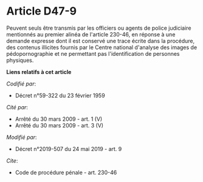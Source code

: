 # Article D47-9

Peuvent seuls être transmis par les officiers ou agents de police judiciaire mentionnés au premier alinéa de l'article
230-46, en réponse à une demande expresse dont il est conservé une trace écrite dans la procédure, des contenus illicites
fournis par le Centre national d'analyse des images de pédopornographie et ne permettant pas l'identification de personnes
physiques.

**Liens relatifs à cet article**

_Codifié par_:

  - Décret n°59-322 du 23 février 1959

_Cité par_:

  - Arrêté du 30 mars 2009 - art. 1 (V)
  - Arrêté du 30 mars 2009 - art. 3 (V)

_Modifié par_:

  - Décret n°2019-507 du 24 mai 2019 - art. 9

_Cite_:

  - Code de procédure pénale - art. 230-46
